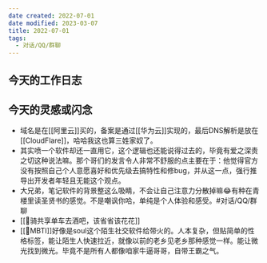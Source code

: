 ```yaml
---
date created: 2022-07-01
date modified: 2023-03-07
title: 2022-07-01
tags:
  - 对话/QQ/群聊
---
```


## 今天的工作日志

## 今天的灵感或闪念

- 域名是在[[阿里云]]买的，备案是通过[[华为云]]实现的，最后DNS解析是放在[[CloudFlare]]，哈哈我这也算三姓家奴了。
- 其实喷一个软件却还一直用它，这个逻辑也还能说得过去的，毕竟有爱之深责之切这种说法嘛。那个哥们的发言令人非常不舒服的点主要在于：他觉得官方没有按照自己个人意愿喜好和优先级去搞特性和修bug，并从这一点，强行推导出开发者年轻且无能这个观点。
- 大兄弟，笔记软件的背景整这么吸睛，不会让自己注意力分散掉嘛😂有种在青楼里读圣贤书的感觉。不是嘲讽你哈，单纯是个人体验和感受。#对话/QQ/群聊
- [[🐤骑共享单车去酒吧，该省省该花花]]
- [[🔡MBTI]]好像是soul这个陌生社交软件给带火的。人本复杂，但贴简单的性格标签，能让陌生人快速拉近，就像以前的老乡见老乡那种感觉一样。能让微光找到微光。毕竟不是所有人都像咱家牛逼哥哥，自带王霸之气。

